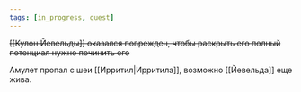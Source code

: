 ```yaml
---
tags: [in_progress, quest]
---
```

~~[[Кулон Йевельды]] оказался поврежден, чтобы раскрыть его полный потенциал нужно починить его~~

Амулет пропал с шеи [[Ирритил|Ирритила]], возможно [[Йевельда]] еще жива.
